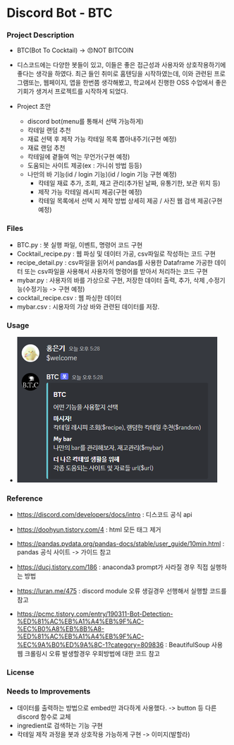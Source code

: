 # Discord Bot - BTC

### Project Description
- BTC(Bot To Cocktail) -> 😠NOT BITCOIN
- 디스코드에는 다양한 봇들이 있고, 이들은 좋은 접근성과 사용자와 상호작용하기에 좋다는 생각을 하였다. 최근 들인 취미로 홈텐딩을 시작하였는데, 이와 관련된 프로그램또는, 웹페이지, 앱을 한번쯤 생각해봤고, 학교에서 진행한 OSS 수업에서 좋은 기회가 생겨서 프로젝트를 시작하게 되었다.

- Project 초안 
    - discord bot(menu를 통해서 선택 가능하게)
    - 칵테일 랜덤 추천
    - 재료 선택 후 제작 가능 칵테일 목록 뽑아내주기(구현 예정)
    - 재료 랜덤 추천
    - 칵테일에 곁들여 먹는 무언가(구현 예정)
    - 도움되는 사이트 제공(ex : 가니쉬 방법 등등)
    - 나만의 바 기능(id / login 기능)(id / login 기능 구현 예정)
        - 칵테일 재료 추가, 조회, 재고 관리(추가된 날짜, 유통기한, 보관 위치 등)
        - 제작 가능 칵테일 레시피 제공(구현 예정)
        - 칵테일 목록에서 선택 시 제작 방법 상세히 제공 / 사진 웹 검색 제공(구현 예정)

### Files
- BTC.py : 봇 실행 파일, 이벤트, 명령어 코드 구현
- Cocktail_recipe.py : 웹 파싱 및 데이터 가공, csv파일로 작성하는 코드 구현
- recipe_detail.py : csv파일을 읽어서 pandas를 사용한 Dataframe 가공한 데이터 또는 csv파일을 사용해서 사용자의 명령어를 받아서 처리하는 코드 구현
- mybar.py : 사용자의 바를 가상으로 구현, 저장한 데이터 출력, 추가, 삭제 ,수정기능(수정기능 -> 구현 예정)
- cocktail_recipe.csv : 웹 파싱한 데이터
- mybar.csv : 시용자의 가상 바와 관련된 데이터를 저장.

### Usage
- ![welcome](./img/welcome.PNG)


### Reference
- https://discord.com/developers/docs/intro : 디스코드 공식 api
- https://doohyun.tistory.com/4 : html 모든 태그 제거 
- https://pandas.pydata.org/pandas-docs/stable/user_guide/10min.html : pandas 공식 사이트 -> 가이드 참고

- https://ducj.tistory.com/186 : anaconda3 prompt가 사라질 경우 직접 실행하는 방법
- https://luran.me/475 : discord module 오류 생길경우 선행해서 실행할 코드를 참고
- https://pcmc.tistory.com/entry/190311-Bot-Detection-%ED%81%AC%EB%A1%A4%EB%9F%AC-%EC%B0%A8%EB%8B%A8-%ED%81%AC%EB%A1%A4%EB%9F%AC-%EC%9A%B0%ED%9A%8C-1?category=809836 : BeautifulSoup 사용 웹 크롤링시 오류 발생할경우 우회방법에 대한 코드 참고

### License


### Needs to Improvements
- 데이터를 출력하는 방법으로 embed만 과다하게 사용했다. -> button 등 다른 discord 함수로 교체
- ingredient로 검색하는 기능 구현
- 칵테일 제작 과정을 봇과 상호작용 가능하게 구현 -> 이미지(발할라)
